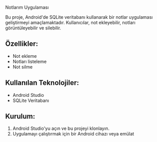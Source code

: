Notlarım Uygulaması 

Bu proje, Android'de SQLite veritabanı kullanarak bir notlar uygulaması geliştirmeyi amaçlamaktadır. Kullanıcılar, not ekleyebilir, notları görüntüleyebilir ve silebilir.

## Özellikler:
- Not ekleme
- Notları listeleme
- Not silme

## Kullanılan Teknolojiler:
- Android Studio
- SQLite Veritabanı

## Kurulum:
1. Android Studio'yu açın ve bu projeyi klonlayın.
2. Uygulamayı çalıştırmak için bir Android cihazı veya emülat
